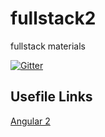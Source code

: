 # fullstack2
fullstack materials

[![Gitter](https://badges.gitter.im/jonathanwax/fullstack2.svg)](https://gitter.im/jonathanwax/fullstack2?utm_source=badge&utm_medium=badge&utm_campaign=pr-badge)

## Usefile Links

[Angular 2](https://angular.io)
